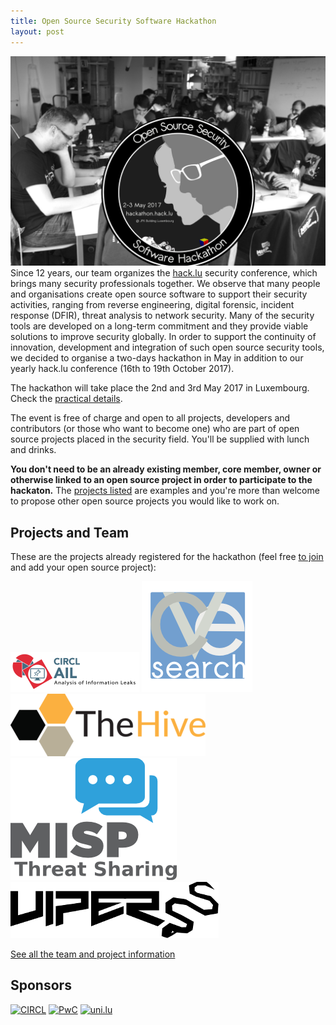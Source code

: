 ```yaml
---
title: Open Source Security Software Hackathon
layout: post
---
```

<img src="/images/people.jpg" class="fit image">Since 12 years, our team organizes the [hack.lu](https://2016.hack.lu/) security conference, which brings many security professionals together. We observe that many people and organisations create open source software to support their security activities, ranging from reverse engineering, digital forensic, incident response (DFIR), threat analysis to network security. Many of the security tools are developed on a long-term commitment and they provide viable solutions to improve security globally. In order to support the continuity of innovation, development and integration of such open source security tools, we decided to organise a two-days hackathon in May in addition to our yearly hack.lu conference (16th to 19th October 2017).

The hackathon will take place the 2nd and 3rd May 2017 in Luxembourg. Check the [practical details](./practical).

The event is free of charge and open to all projects, developers and contributors (or those who want to become one) who are part of open source projects placed in the security field. You'll be supplied with lunch and drinks.

**You don't need to be an already existing member, core member, owner or otherwise linked to an open source project in order to participate to the hackaton.** The [projects listed](/team) are examples and you're more than welcome to propose other open source projects you would like to work on.

## Projects and Team

These are the projects already registered for the hackathon (feel free [to join](/practical) and add your open source project):

![AIL logo](/images/logos/AIL.png)
![cve-search logo](/images/logos/cve-search.png)
![TheHive](/images/logos/thehive-s.png)
![MISP Project](/images/logos/misp-logo.png)
![Viper](/images/logos/viper.png)

[See all the team and project information](./team)

## Sponsors

[![CIRCL](/images/logos/circl.png)](https://www.circl.lu/)
[![PwC](/images/logos/pwc.png)](https://www.pwc.lu/)
[![uni.lu](/images/logos/uni-lu.jpg)](https://www.uni.lu/)
